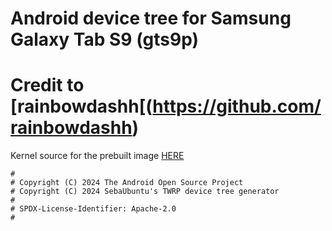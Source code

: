 # Android device tree for Samsung Galaxy Tab S9 (gts9p)

# Credit to [rainbowdashh[(https://github.com/rainbowdashh)

Kernel source for the prebuilt image [HERE](https://github.com/rainbowdashh/android_kernel_samsung_sm8550-q5q)

```
#
# Copyright (C) 2024 The Android Open Source Project
# Copyright (C) 2024 SebaUbuntu's TWRP device tree generator
#
# SPDX-License-Identifier: Apache-2.0
#
```
